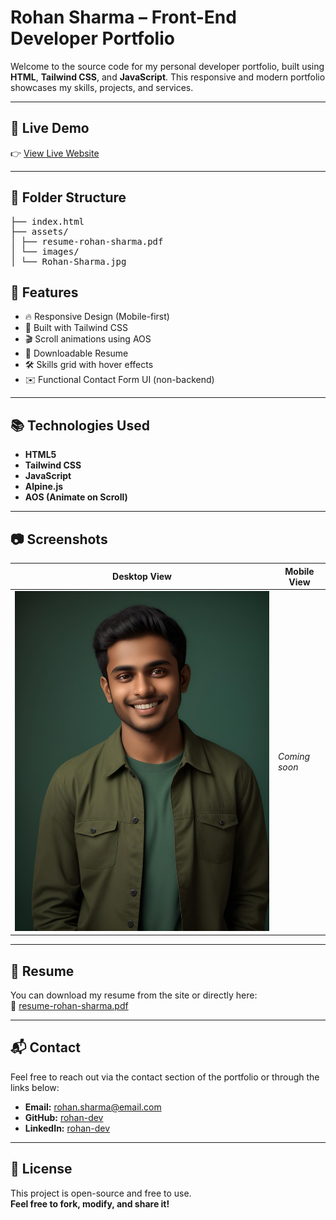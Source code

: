 # Rohan Sharma – Front-End Developer Portfolio

Welcome to the source code for my personal developer portfolio, built using **HTML**, **Tailwind CSS**, and **JavaScript**. This responsive and modern portfolio showcases my skills, projects, and services.

---

## 🚀 Live Demo

👉 [View Live Website](https://snehavish595.github.io/Portfolio-Template/)

---

## 📁 Folder Structure

<pre>
├── index.html
├── assets/
│ ├── resume-rohan-sharma.pdf
│ └── images/
│ └── Rohan-Sharma.jpg
</pre>

## 📌 Features

- 🔥 Responsive Design (Mobile-first)
- 🎨 Built with Tailwind CSS
- 🎬 Scroll animations using AOS
- 📄 Downloadable Resume
- 🛠️ Skills grid with hover effects
- ✉️ Functional Contact Form UI (non-backend)

---

## 📚 Technologies Used

- **HTML5**
- **Tailwind CSS**
- **JavaScript**
- **Alpine.js**
- **AOS (Animate on Scroll)**

---

## 📷 Screenshots

| Desktop View | Mobile View |
| ------------ | ----------- |
| ![desktop](assets/images/Rohan-Sharma.jpg) | *Coming soon* |

---

## 📄 Resume

You can download my resume from the site or directly here:  
📎 [resume-rohan-sharma.pdf](assets/resume-rohan-sharma.pdf)

---

## 📬 Contact

Feel free to reach out via the contact section of the portfolio or through the links below:

- **Email:** rohan.sharma@email.com
- **GitHub:** [rohan-dev](https://github.com/rohan-dev)
- **LinkedIn:** [rohan-dev](https://linkedin.com/in/rohan-dev)

---

## 📌 License

This project is open-source and free to use.  
**Feel free to fork, modify, and share it!**